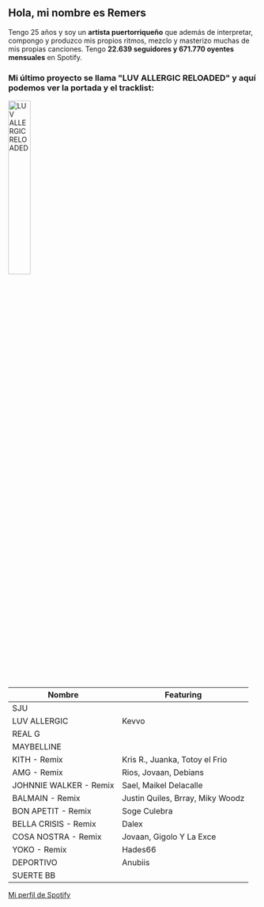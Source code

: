 ## Hola, mi nombre es Remers

Tengo 25 años y soy un **artista puertorriqueño** que además de interpretar, compongo y produzco mis propios ritmos, mezclo y masterizo muchas de mis propias canciones. Tengo **22.639 seguidores y 671.770 oyentes mensuales** en Spotify.

### Mi último proyecto se llama **"LUV ALLERGIC RELOADED"** y aquí podemos ver la portada y el tracklist:

<a href='https://open.spotify.com/album/4LwJs7StXzrwsQTAuGhu6G' target='_blank'>
  <img width='30%' src='https://i.ibb.co/yFFjGzD5/Captura-de-pantalla-2025-05-28-104306.png' alt='LUV ALLERGIC RELOADED' />
</a>

| Nombre | Featuring |
|----------|-------|
| SJU      |       |
| LUV ALLERGIC   | Kevvo |
| REAL G      |       |
| MAYBELLINE      |       |
| KITH - Remix      | Kris R., Juanka, Totoy el Frio |
| AMG - Remix      | Rios, Jovaan, Debians |
| JOHNNIE WALKER - Remix      | Sael, Maikel Delacalle |
| BALMAIN - Remix | Justin Quiles, Brray, Miky Woodz |
| BON APETIT - Remix | Soge Culebra |
| BELLA CRISIS - Remix | Dalex |
| COSA NOSTRA - Remix | Jovaan, Gigolo Y La Exce |
| YOKO - Remix | Hades66 |
| DEPORTIVO | Anubiis |
| SUERTE BB |  |

[Mi perfil de Spotify](https://open.spotify.com/intl-es/artist/5bVgn8ImAnQDIB1NjxfSvb)
